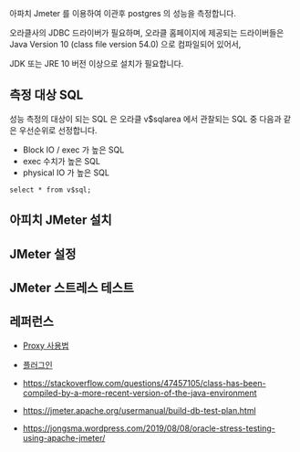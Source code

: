 
아파치 Jmeter 를 이용하여 이관후 postgres 의 성능을 측정합니다. 

오라클사의 JDBC 드라이버가 필요하며, 오라클 홈페이지에 제공되는 드라이버들은 Java Version 10 (class file version 54.0) 으로 컴파일되어 있어서, 

JDK 또는 JRE 10 버전 이상으로 설치가 필요합니다. 

## 측정 대상 SQL ##

성능 측정의 대상이 되는 SQL 은 오라클 v$sqlarea 에서 관찰되는 SQL 중 다음과 같은 우선순위로 선정합니다.

* Block IO / exec 가 높은 SQL
* exec 수치가 높은 SQL
* physical IO 가 높은 SQL 

```
select * from v$sql;
```

## 아피치 JMeter 설치 ##


## JMeter 설정 ##







## JMeter 스트레스 테스트 ##



## 레퍼런스 ##

* [Proxy 사용법](https://sncap.tistory.com/547)

* [플러그인](https://huistorage.tistory.com/89?category=723808)

* https://stackoverflow.com/questions/47457105/class-has-been-compiled-by-a-more-recent-version-of-the-java-environment

* https://jmeter.apache.org/usermanual/build-db-test-plan.html

* https://jongsma.wordpress.com/2019/08/08/oracle-stress-testing-using-apache-jmeter/
